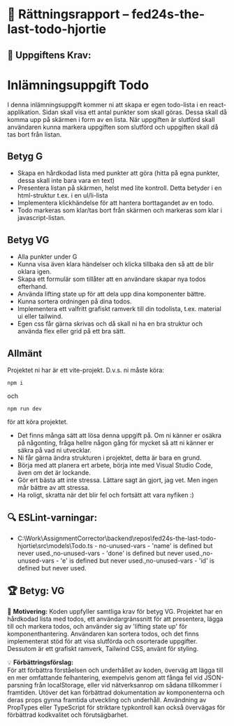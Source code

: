 # 📌 Rättningsrapport – fed24s-the-last-todo-hjortie

## 🎯 Uppgiftens Krav:
# Inlämningsuppgift Todo

I denna inlämningsuppgift kommer ni att skapa er egen todo-lista i en react-applikation.
Sidan skall visa ett antal punkter som skall göras. Dessa skall då komma upp på skärmen i form av en lista. När uppgiften är slutförd skall användaren kunna markera uppgiften som slutförd och uppgiften skall då tas bort från listan.

## Betyg G

- Skapa en hårdkodad lista med punkter att göra (hitta på egna punkter, dessa skall inte bara vara en text)
- Presentera listan på skärmen, helst med lite kontroll. Detta betyder i en html-struktur t.ex. i en ul/li-lista
- Implementera klickhändelse för att hantera borttagandet av en todo.
- Todo markeras som klar/tas bort från skärmen och markeras som klar i javascript-listan.

## Betyg VG

- Alla punkter under G
- Kunna visa även klara händelser och klicka tillbaka den så att de blir oklara igen.
- Skapa ett formulär som tillåter att en användare skapar nya todos efterhand.
- Använda lifting state up för att dela upp dina komponenter bättre.
- Kunna sortera ordningen på dina todos.
- Implementera ett valfritt grafiskt ramverk till din todolista, t.ex. material ui eller tailwind.
- Egen css får gärna skrivas och då skall ni ha en bra struktur och använda flex eller grid på ett bra sätt.

## Allmänt

Projektet ni har är ett vite-projekt. D.v.s. ni måste köra:

```shell
npm i
```

och

```shell
npm run dev 
```

för att köra projektet.

- Det finns många sätt att lösa denna uppgift på. Om ni känner er osäkra på någonting, fråga hellre någon gång för mycket så att ni känner er säkra på vad ni utvecklar.
- Ni får gärna ändra strukturen i projektet, detta är bara en grund.
- Börja med att planera ert arbete, börja inte med Visual Studio Code, även om det är lockande.
- Gör ert bästa att inte stressa. Lättare sagt än gjort, jag vet. Men ingen mår bättre av att stressa.
- Ha roligt, skratta när det blir fel och fortsätt att vara nyfiken :)


## 🔍 ESLint-varningar:
- C:\Work\AssignmentCorrector\backend\repos\fed24s-the-last-todo-hjortie\src\models\Todo.ts - no-unused-vars - 'name' is defined but never used.,no-unused-vars - 'done' is defined but never used.,no-unused-vars - 'e' is defined but never used.,no-unused-vars - 'id' is defined but never used.

## 🏆 **Betyg: VG**
📌 **Motivering:** Koden uppfyller samtliga krav för betyg VG. Projektet har en hårdkodad lista med todos, ett användargränssnitt för att presentera, lägga till och markera todos, och använder sig av 'lifting state up' för komponenthantering. Användaren kan sortera todos, och det finns implementerat stöd för att visa slutförda och osorterade uppgifter. Dessutom är ett grafiskt ramverk, Tailwind CSS, använt för styling.

💡 **Förbättringsförslag:**  
För att förbättra förståelsen och underhållet av koden, överväg att lägga till en mer omfattande felhantering, exempelvis genom att fånga fel vid JSON-parsning från localStorage, eller vid nätverksanrop om sådana tillkommer i framtiden. Utöver det kan förbättrad dokumentation av komponenterna och deras props gynna framtida utveckling och underhåll. Användning av PropTypes eller TypeScript för striktare typkontroll kan också övervägas för förbättrad kodkvalitet och förutsägbarhet.